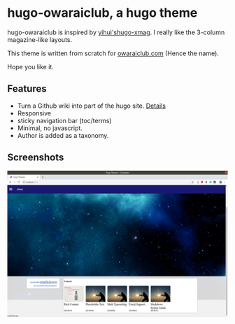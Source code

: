 # hugo-owaraiclub, a hugo theme

hugo-owaraiclub is inspired by [yihui'shugo-xmag](https://github.com/yihui/hugo-xmag). I really like the 3-column magazine-like layouts.

This theme is written from scratch for [owaraiclub.com](https://owaraiclub.com/) (Hence the name).

Hope you like it.


## Features

- Turn a Github wiki into part of the hugo site. [Details](https://discourse.gohugo.io/t/my-tips-to-turn-a-github-wiki-into-hugo-website/21217)
- Responsive
- sticky navigation bar (toc/terms)
- Minimal, no javascript.
- Author is added as a taxonomy.



## Screenshots

![](https://raw.githubusercontent.com/tcgriffith/hugo-owaraiclub/master/images/screenshot.png)


